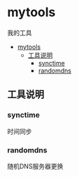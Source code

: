 # mytools
我的工具

- [mytools](#mytools)
  - [工具说明](#工具说明)
    - [synctime](#synctime)
    - [randomdns](#randomdns)

## 工具说明
### synctime
时间同步

### randomdns
随机DNS服务器更换
